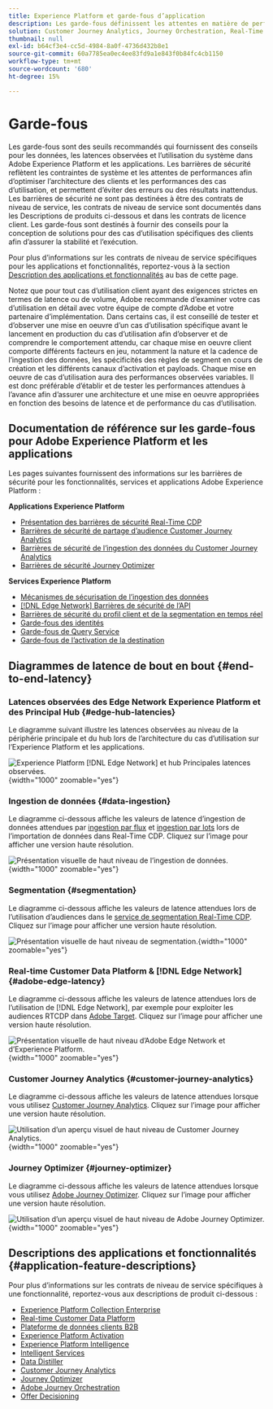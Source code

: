 ```yaml
---
title: Experience Platform et garde-fous d’application
description: Les garde-fous définissent les attentes en matière de performances et l’impact pour les composants et services dans Adobe Experience Platform et les applications.
solution: Customer Journey Analytics, Journey Orchestration, Real-Time Customer Data Platform
thumbnail: null
exl-id: b64cf3e4-cc5d-4984-8a0f-4736d432b8e1
source-git-commit: 60a7785ea0ec4ee83fd9a1e843f0b84fc4cb1150
workflow-type: tm+mt
source-wordcount: '680'
ht-degree: 15%

---
```


# Garde-fous

Les garde-fous sont des seuils recommandés qui fournissent des conseils pour les données, les latences observées et l’utilisation du système dans Adobe Experience Platform et les applications. Les barrières de sécurité reflètent les contraintes de système et les attentes de performances afin d’optimiser l’architecture des clients et les performances des cas d’utilisation, et permettent d’éviter des erreurs ou des résultats inattendus. Les barrières de sécurité ne sont pas destinées à être des contrats de niveau de service, les contrats de niveau de service sont documentés dans les Descriptions de produits ci-dessous et dans les contrats de licence client. Les garde-fous sont destinés à fournir des conseils pour la conception de solutions pour des cas d’utilisation spécifiques des clients afin d’assurer la stabilité et l’exécution.

Pour plus d’informations sur les contrats de niveau de service spécifiques pour les applications et fonctionnalités, reportez-vous à la section [Description des applications et fonctionnalités](#application-feature-descriptions) au bas de cette page.

Notez que pour tout cas d’utilisation client ayant des exigences strictes en termes de latence ou de volume, Adobe recommande d’examiner votre cas d’utilisation en détail avec votre équipe de compte d’Adobe et votre partenaire d’implémentation. Dans certains cas, il est conseillé de tester et d’observer une mise en oeuvre d’un cas d’utilisation spécifique avant le lancement en production du cas d’utilisation afin d’observer et de comprendre le comportement attendu, car chaque mise en oeuvre client comporte différents facteurs en jeu, notamment la nature et la cadence de l’ingestion des données, les spécificités des règles de segment en cours de création et les différents canaux d’activation et payloads. Chaque mise en oeuvre de cas d’utilisation aura des performances observées variables. Il est donc préférable d’établir et de tester les performances attendues à l’avance afin d’assurer une architecture et une mise en oeuvre appropriées en fonction des besoins de latence et de performance du cas d’utilisation.


## Documentation de référence sur les garde-fous pour Adobe Experience Platform et les applications

Les pages suivantes fournissent des informations sur les barrières de sécurité pour les fonctionnalités, services et applications Adobe Experience Platform :

**Applications Experience Platform**

* [Présentation des barrières de sécurité Real-Time CDP](https://experienceleague.adobe.com/docs/experience-platform/rtcdp/guardrails/overview.html)
* [Barrières de sécurité de partage d’audience Customer Journey Analytics](https://experienceleague.adobe.com/docs/analytics-platform/using/cja-components/audiences/publish.html#latency)
* [Barrières de sécurité de l’ingestion des données du Customer Journey Analytics](https://experienceleague.adobe.com/docs/experience-platform/sources/connectors/adobe-applications/analytics.html#what-is-the-expected-latency-for-analytics-data-on-platform%3F)
* [Barrières de sécurité Journey Optimizer](https://experienceleague.adobe.com/docs/journey-optimizer/using/get-started/guardrails.html)

**Services Experience Platform**

* [Mécanismes de sécurisation de l’ingestion des données](https://experienceleague.adobe.com/docs/experience-platform/ingestion/guardrails.html)
* [[!DNL Edge Network] Barrières de sécurité de l’API](https://experienceleague.adobe.com/docs/experience-platform/edge-network-server-api/guardrails.html)
* [ Barrières de sécurité du profil client et de la segmentation en temps réel ](https://experienceleague.adobe.com/docs/experience-platform/profile/guardrails.html?lang=fr)
* [Garde-fous des identités](https://experienceleague.adobe.com/docs/experience-platform/identity/guardrails.html?lang=fr)
* [Garde-fous de Query Service](https://experienceleague.adobe.com/docs/experience-platform/query/guardrails.html?lang=fr)
* [Garde-fous de l’activation de la destination](https://experienceleague.adobe.com/docs/experience-platform/destinations/guardrails.html?lang=fr)

## Diagrammes de latence de bout en bout {#end-to-end-latency}

### Latences observées des Edge Network Experience Platform et des Principal Hub {#edge-hub-latencies}

Le diagramme suivant illustre les latences observées au niveau de la périphérie principale et du hub lors de l’architecture du cas d’utilisation sur l’Experience Platform et les applications.

![Experience Platform [!DNL Edge Network] et hub Principales latences observées.](/help/blueprints/experience-platform/deployment/assets/aep_edge_hub_latency.svg "Edge Network Experience Platform et hub Principales latences observées"){width="1000" zoomable="yes"}

### Ingestion de données {#data-ingestion}

Le diagramme ci-dessous affiche les valeurs de latence d’ingestion de données attendues par [ingestion par flux](https://experienceleague.adobe.com/docs/experience-platform/ingestion/streaming/overview.html) et [ingestion par lots](https://experienceleague.adobe.com/docs/experience-platform/ingestion/batch/getting-started.html?lang=fr) lors de l’importation de données dans Real-Time CDP. Cliquez sur l’image pour afficher une version haute résolution.

![Présentation visuelle de haut niveau de l’ingestion de données.](/help/blueprints/experience-platform/deployment/assets/aep_data_flow_guardrails.svg "Présentation visuelle de haut niveau de l’ingestion de données et valeurs de latence"){width="1000" zoomable="yes"}

### Segmentation {#segmentation}

Le diagramme ci-dessous affiche les valeurs de latence attendues lors de l’utilisation d’audiences dans le [service de segmentation Real-Time CDP](https://experienceleague.adobe.com/docs/experience-platform/segmentation/home.html?lang=fr). Cliquez sur l’image pour afficher une version haute résolution.

![Présentation visuelle de haut niveau de segmentation.](/help/blueprints/experience-platform/deployment/assets/segmentation_guardrails.svg "Présentation visuelle de haut niveau de segmentation et valeurs de latence"){width="1000" zoomable="yes"}

### Real-time Customer Data Platform &amp; [!DNL Edge Network] {#adobe-edge-latency}

Le diagramme ci-dessous affiche les valeurs de latence attendues lors de l’utilisation de [!DNL Edge Network], par exemple pour exploiter les audiences RTCDP dans [Adobe Target](https://experienceleague.adobe.com/docs/experience-platform/destinations/catalog/personalization/adobe-target-connection.html?lang=fr). Cliquez sur l’image pour afficher une version haute résolution.

![Présentation visuelle de haut niveau d’Adobe Edge Network et d’Experience Platform.](/help/blueprints/experience-platform/deployment/assets/RTCDP_Edge_guardrails.svg "Exportation d’audiences vers un aperçu visuel de haut niveau d’Adobe Target et latence"){width="1000" zoomable="yes"}

### Customer Journey Analytics {#customer-journey-analytics}

Le diagramme ci-dessous affiche les valeurs de latence attendues lorsque vous utilisez [Customer Journey Analytics](https://experienceleague.adobe.com/docs/analytics-platform/using/cja-overview/cja-overview.html?lang=en). Cliquez sur l’image pour afficher une version haute résolution.

![Utilisation d’un aperçu visuel de haut niveau de Customer Journey Analytics.](/help/blueprints/experience-platform/deployment/assets/CJA_guardrails.svg "Utilisation de valeurs de latence et d’aperçu visuel de haut niveau de Customer Journey Analytics"){width="1000" zoomable="yes"}

### Journey Optimizer {#journey-optimizer}

Le diagramme ci-dessous affiche les valeurs de latence attendues lorsque vous utilisez [Adobe Journey Optimizer](https://experienceleague.adobe.com/docs/journey-optimizer/using/get-started/get-started.html?lang=en). Cliquez sur l’image pour afficher une version haute résolution.

![Utilisation d’un aperçu visuel de haut niveau de Adobe Journey Optimizer.](/help/blueprints/experience-platform/deployment/assets/AJO_guardrails.svg "Utilisation de la présentation visuelle de haut niveau de Adobe Journey Optimizer et des valeurs de latence"){width="1000" zoomable="yes"}

## Descriptions des applications et fonctionnalités {#application-feature-descriptions}

Pour plus d’informations sur les contrats de niveau de service spécifiques à une fonctionnalité, reportez-vous aux descriptions de produit ci-dessous :

* [Experience Platform Collection Enterprise](https://helpx.adobe.com/fr/legal/product-descriptions/adobe-experience-platform-collection-enterprise.html)
* [Real-time Customer Data Platform](https://helpx.adobe.com/fr/legal/product-descriptions/real-time-customer-data-platform.html)
* [Plateforme de données clients B2B](https://helpx.adobe.com/fr/legal/product-descriptions/adobe-experience-platform-b2b.html)
* [Experience Platform Activation](https://helpx.adobe.com/fr/legal/product-descriptions/adobe-experience-platform0.html)
* [Experience Platform Intelligence](https://helpx.adobe.com/fr/legal/product-descriptions/adobe-experience-platform-intelligence---product-description.html)
* [Intelligent Services](https://helpx.adobe.com/fr/legal/product-descriptions/intelligent-services.html)
* [Data Distiller](https://helpx.adobe.com/fr/legal/product-descriptions/data-distiller.html)
* [Customer Journey Analytics](https://helpx.adobe.com/fr/legal/product-descriptions/customer-journey-analytics.html)
* [Journey Optimizer](https://helpx.adobe.com/fr/legal/product-descriptions/adobe-journey-optimizer.html)
* [Adobe Journey Orchestration](https://helpx.adobe.com/fr/legal/product-descriptions/journey-orchestration.html)
* [Offer Decisioning](https://helpx.adobe.com/fr/legal/product-descriptions/offer-decisioning-app-service.html)
